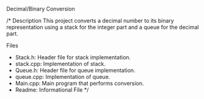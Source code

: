 Decimal/Binary Conversion


/* Description
This project converts a decimal number to its binary representation using a stack for the integer part and a queue for the decimal part.

Files
- Stack.h: Header file for stack implementation.
- stack.cpp: Implementation of stack.
- Queue.h: Header file for queue implementation.
- queue.cpp: Implementation of queue.
- Main.cpp: Main program that performs conversion.
- Readme: Informational File
*/
